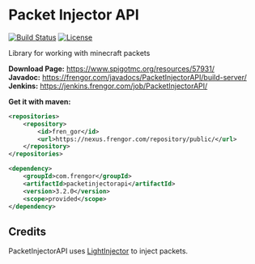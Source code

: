 # Packet Injector API
[![Build Status](https://jenkins.frengor.com/job/PacketInjectorAPI/badge/icon)](https://jenkins.frengor.com/job/PacketInjectorAPI/)
[![License](https://img.shields.io/badge/license-MIT-orange)](https://github.com/frengor/PacketInjectorAPI/blob/main/LICENSE)

Library for working with minecraft packets

**Download Page:** <https://www.spigotmc.org/resources/57931/>  
**Javadoc:** <https://frengor.com/javadocs/PacketInjectorAPI/build-server/>  
**Jenkins:** <https://jenkins.frengor.com/job/PacketInjectorAPI/>

**Get it with maven:**
```xml
<repositories>
    <repository>
        <id>fren_gor</id>
        <url>https://nexus.frengor.com/repository/public/</url>
    </repository>
</repositories>
```
```xml
<dependency>
    <groupId>com.frengor</groupId>
    <artifactId>packetinjectorapi</artifactId>
    <version>3.2.0</version>
    <scope>provided</scope>
</dependency>
```

## Credits

PacketInjectorAPI uses [LightInjector](https://github.com/frengor/LightInjector) to inject packets.
